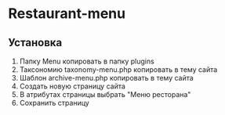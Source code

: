 # Restaurant-menu

## Установка
1. Папку Menu копировать в папку plugins
2. Таксономию taxonomy-menu.php копировать в тему сайта
3. Шаблон archive-menu.php копировать в тему сайта
4. Создать новую страницу сайта
5. В атрибутах страницы выбрать "Меню ресторана"
6. Сохранить страницу
